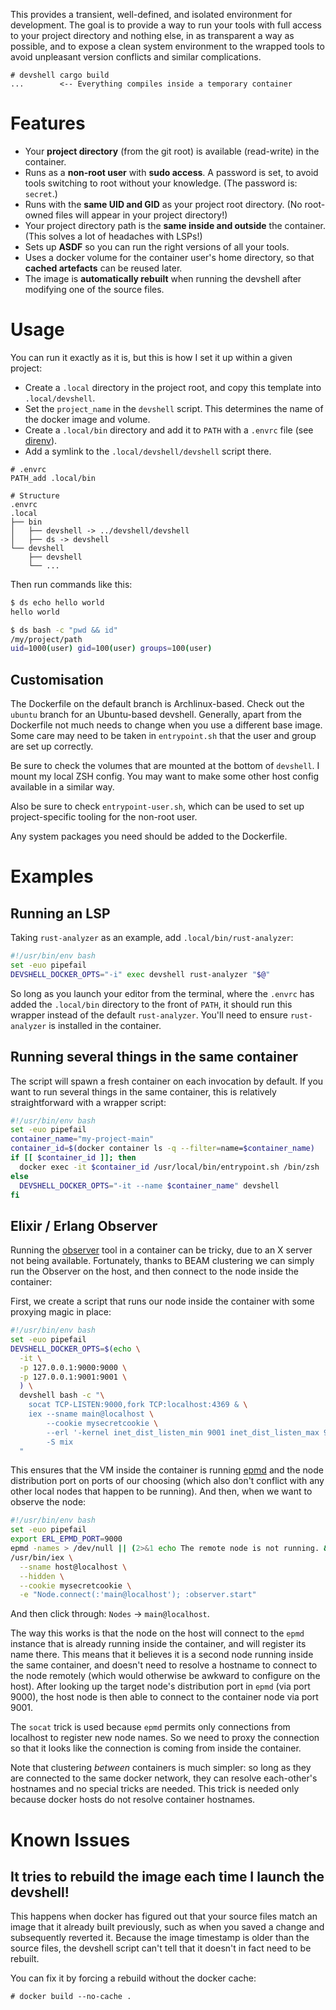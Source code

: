 This provides a transient, well-defined, and isolated environment for
development. The goal is to provide a way to run your tools with full access to
your project directory and nothing else, in as transparent a way as possible,
and to expose a clean system environment to the wrapped tools to avoid
unpleasant version conflicts and similar complications.

```
# devshell cargo build
...        <-- Everything compiles inside a temporary container
```

# Features

* Your **project directory** (from the git root) is available (read-write) in
  the container.
* Runs as a **non-root user** with **sudo access**. A password is set, to avoid
  tools switching to root without your knowledge. (The password is: `secret`.)
* Runs with the **same UID and GID** as your project root directory. (No
  root-owned files will appear in your project directory!)
* Your project directory path is the **same inside and outside** the container.
  (This solves a lot of headaches with LSPs!)
* Sets up **ASDF** so you can run the right versions of all your tools.
* Uses a docker volume for the container user's home directory, so that **cached
  artefacts** can be reused later.
* The image is **automatically rebuilt** when running the devshell after modifying
  one of the source files.

# Usage

You can run it exactly as it is, but this is how I set it up within a given
project:

* Create a `.local` directory in the project root, and copy this template into
  `.local/devshell`.
* Set the `project_name` in the `devshell` script. This determines the name of
  the docker image and volume.
* Create a `.local/bin` directory and add it to `PATH` with a `.envrc`
  file (see [direnv](https://direnv.net/)).
* Add a symlink to the `.local/devshell/devshell` script there.

```
# .envrc
PATH_add .local/bin
```

```
# Structure
.envrc
.local
├── bin
│   ├── devshell -> ../devshell/devshell
│   ├── ds -> devshell
└── devshell
    ├── devshell
    └── ...
```

Then run commands like this:

```bash
$ ds echo hello world
hello world

$ ds bash -c "pwd && id"
/my/project/path
uid=1000(user) gid=100(user) groups=100(user)
```

## Customisation

The Dockerfile on the default branch is Archlinux-based. Check out the `ubuntu`
branch for an Ubuntu-based devshell. Generally, apart from the Dockerfile not
much needs to change when you use a different base image. Some care may need to
be taken in `entrypoint.sh` that the user and group are set up correctly.

Be sure to check the volumes that are mounted at the bottom of `devshell`. I
mount my local ZSH config. You may want to make some other host config available
in a similar way.

Also be sure to check `entrypoint-user.sh`, which can be used to set up
project-specific tooling for the non-root user.

Any system packages you need should be added to the Dockerfile.

# Examples

## Running an LSP

Taking `rust-analyzer` as an example, add `.local/bin/rust-analyzer`:

```bash
#!/usr/bin/env bash
set -euo pipefail
DEVSHELL_DOCKER_OPTS="-i" exec devshell rust-analyzer "$@"
```

So long as you launch your editor from the terminal, where the `.envrc`
has added the `.local/bin` directory to the front of `PATH`, it should run
this wrapper instead of the default `rust-analyzer`. You'll need to ensure
`rust-analyzer` is installed in the container.

## Running several things in the same container

The script will spawn a fresh container on each invocation by default. If you
want to run several things in the same container, this is relatively
straightforward with a wrapper script:

```bash
#!/usr/bin/env bash
set -euo pipefail
container_name="my-project-main"
container_id=$(docker container ls -q --filter=name=$container_name)
if [[ $container_id ]]; then
  docker exec -it $container_id /usr/local/bin/entrypoint.sh /bin/zsh
else
  DEVSHELL_DOCKER_OPTS="-it --name $container_name" devshell
fi
```

## Elixir / Erlang Observer

Running the [observer](https://www.erlang.org/doc/apps/observer/observer_ug)
tool in a container can be tricky, due to an X server not being available.
Fortunately, thanks to BEAM clustering we can simply run the Observer on the
host, and then connect to the node inside the container:

First, we create a script that runs our node inside the container with some
proxying magic in place:

```bash
#!/usr/bin/env bash
set -euo pipefail
DEVSHELL_DOCKER_OPTS=$(echo \
  -it \
  -p 127.0.0.1:9000:9000 \
  -p 127.0.0.1:9001:9001 \
  ) \
  devshell bash -c "\
    socat TCP-LISTEN:9000,fork TCP:localhost:4369 & \
    iex --sname main@localhost \
        --cookie mysecretcookie \
        --erl '-kernel inet_dist_listen_min 9001 inet_dist_listen_max 9001' \
        -S mix
  "
```

This ensures that the VM inside the container is running
[epmd](https://www.erlang.org/docs/19/man/epmd.html) and the node distribution
port on ports of our choosing (which also don't conflict with any other local
nodes that happen to be running). And then, when we want to observe the node:

```bash
#!/usr/bin/env bash
set -euo pipefail
export ERL_EPMD_PORT=9000
epmd -names > /dev/null || (2>&1 echo The remote node is not running. && exit 1)
/usr/bin/iex \
  --sname host@localhost \
  --hidden \
  --cookie mysecretcookie \
  -e "Node.connect(:'main@localhost'); :observer.start"
```

And then click through: `Nodes` -> `main@localhost`.

The way this works is that the node on the host will connect to the `epmd`
instance that is already running inside the container, and will register its
name there. This means that it believes it is a second node running inside the
same container, and doesn't need to resolve a hostname to connect to the node
remotely (which would otherwise be awkward to configure on the host). After
looking up the target node's distribution port in `epmd` (via port 9000), the
host node is then able to connect to the container node via port 9001.

The `socat` trick is used because `epmd` permits only connections from localhost
to register new node names. So we need to proxy the connection so that it looks
like the connection is coming from inside the container.

Note that clustering _between_ containers is much simpler: so long as they are
connected to the same docker network, they can resolve each-other's hostnames
and no special tricks are needed. This trick is needed only because docker hosts
do not resolve container hostnames.

# Known Issues

## It tries to rebuild the image each time I launch the devshell!

This happens when docker has figured out that your source files match an image
that it already built previously, such as when you saved a change and
subsequently reverted it. Because the image timestamp is older than the source
files, the devshell script can't tell that it doesn't in fact need to be
rebuilt.

You can fix it by forcing a rebuild without the docker cache:

```
# docker build --no-cache .
```
